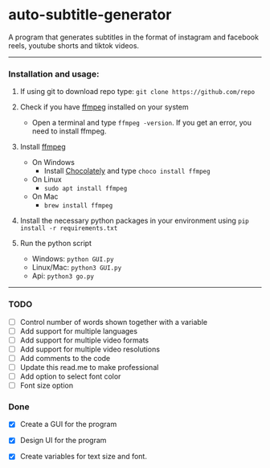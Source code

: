 #     auto-subtitle-generator
A program that generates subtitles in the format of instagram and facebook reels, youtube shorts and tiktok videos.
*** 
### Installation and usage:
1. If using git to download repo type: `git clone https://github.com/repo` 
2. Check if you have [ffmpeg](https://ffmpeg.org) installed on your system
   * Open a terminal and type `ffmpeg -version`. If you get an error, you need to install ffmpeg.

3. Install [ffmpeg](https://ffmpeg.org)
   * On Windows
     * Install [Chocolately](https://chocolatey.org/install) and type `choco install ffmpeg` 
   * On Linux
     * `sudo apt install ffmpeg`
   * On Mac
     * `brew install ffmpeg`
       
4. Install the necessary python packages in your environment using `pip install -r requirements.txt`

5. Run the python script
   * Windows:  `python GUI.py`
   * Linux/Mac:  `python3 GUI.py`
   * Api:  `python3 go.py`


*** 

### TODO
- [ ] Control number of words shown together with a variable
- [ ] Add support for multiple languages
- [ ] Add support for multiple video formats
- [ ] Add support for multiple video resolutions
- [ ] Add comments to the code
- [ ] Update this read.me to make professional
- [ ] Add option to select font color
- [ ] Font size option

### Done
- [x] Create a GUI for the program
- [x] Design UI for the program
- [x] Create variables for text size and font.

